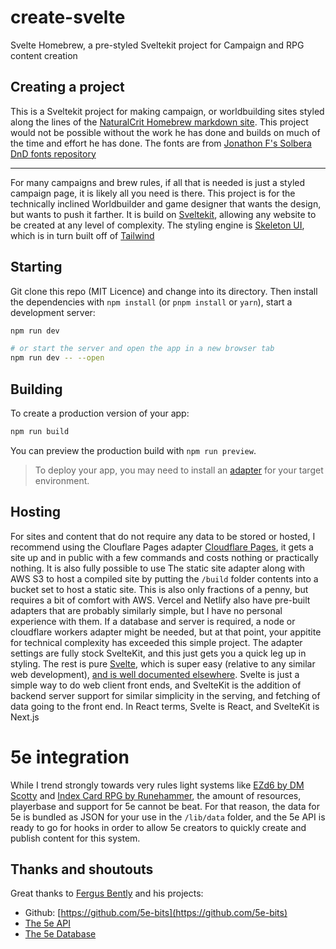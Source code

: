 # create-svelte

Svelte Homebrew, a pre-styled Sveltekit project for Campaign and RPG content creation

## Creating a project

This is a Sveltekit project for making campaign, or worldbuilding sites styled along the lines of 
the [NaturalCrit Homebrew markdown site](https://homebrewery.naturalcrit.com/). This project would not be possible without the work he has done and builds on much of the time and effort he has done. The fonts are from [Jonathon F's Solbera DnD fonts repository](https://github.com/jonathonf/solbera-dnd-fonts)

---

For many campaigns and brew rules, if all that is needed is just a styled campaign page, it is likely all you need is there. This project is for the technically inclined Worldbuilder and game designer that wants the design, but wants to push it farther. It is build on [Sveltekit](https://kit.svelte.dev/), allowing any website to be created at any level of complexity. The styling engine is [Skeleton UI](https://www.skeleton.dev/), which is in turn built off of [Tailwind](https://tailwindui.com/) 

## Starting

Git clone this repo (MIT Licence) and change into its directory. Then install the dependencies with `npm install` (or `pnpm install` or `yarn`), start a development server:

```bash
npm run dev

# or start the server and open the app in a new browser tab
npm run dev -- --open
```

## Building

To create a production version of your app:

```bash
npm run build
```

You can preview the production build with `npm run preview`.

> To deploy your app, you may need to install an [adapter](https://kit.svelte.dev/docs/adapters) for your target environment.


## Hosting 
For sites and content that do not require any data to be stored or hosted, I recommend using the Clouflare Pages adapter [Cloudflare Pages](https://developers.cloudflare.com/pages), it gets a site up and in public with a few commands and costs nothing or practically nothing. It is also fully possible to use The static site adapter along with AWS S3 to host a compiled site by putting the `/build` folder contents into a bucket set to host a static site. This is also only fractions of a penny, but requires a bit of comfort with AWS. Vercel and Netlify also have pre-built adapters that are probably similarly simple, but I have no personal experience with them. If a database and server is required, a node or cloudflare workers adapter might be needed, but at that point, your appitite for technical complexity has exceeded this simple project. The adapter settings are fully stock SvelteKit, and this just gets you a quick leg up in styling. The rest is pure [Svelte](https://learn.svelte.dev/tutorial/welcome-to-svelte), which is super easy (relative to any similar web development), [and is well documented elsewhere](https://kit.svelte.dev/docs/introduction). Svelte is just a simple way to do web client front ends, and SvelteKit is the addition of backend server support for similar simplicity in the serving, and fetching of data going to the front end. In React terms, Svelte is React, and SvelteKit is Next.js 

# 5e integration
While I trend strongly towards very rules light systems like [EZd6 by DM Scotty](https://www.ezd6.com/) and [Index Card RPG by Runehammer](https://hankerinferinale.wixsite.com/icrpg), the amount of resources, playerbase and support for 5e cannot be beat. For that reason, the data for 5e is bundled as JSON for your use in the `/lib/data` folder, and the 5e API is ready to go for hooks in order to allow 5e creators to quickly create and publish content for this system. 

## Thanks and shoutouts
Great thanks to [Fergus Bently](https://github.com/fergcb) and his projects:

* Github:  [https://github.com/5e-bits](https://github.com/5e-bits)
* [The 5e API](https://www.dnd5eapi.co/docs/#overview)
* [The 5e Database](https://github.com/5e-bits/5e-database)